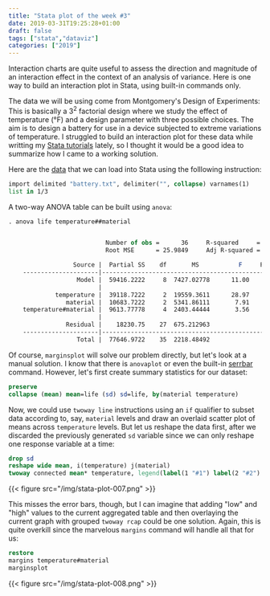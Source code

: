 ```yaml
---
title: "Stata plot of the week #3"
date: 2019-03-31T19:25:28+01:00
draft: false
tags: ["stata","dataviz"]
categories: ["2019"]
---
```


Interaction charts are quite useful to assess the direction and magnitude of an interaction effect in the context of an analysis of variance. Here is one way to build an interaction plot in Stata, using built-in commands only.

The data we will be using come from Montgomery's Design of Experiments: This is basically a $3^2$ factorial design where we study the effect of temperature (°F) and a design parameter with three possible choices. The aim is to design a battery for use in a device subjected to extreme variations of temperature. I struggled to build an interaction plot for these data while writting my [Stata tutorials](/articles/stata-sk/) lately, so I thought it would be a good idea to summarize how I came to a working solution.

Here are the [data](/pub/battery.txt) that we can load into Stata using the folllowing instruction:

```Stata
import delimited "battery.txt", delimiter("", collapse) varnames(1)
list in 1/3
```

A two-way ANOVA table can be built using `anova`:

```Stata
. anova life temperature##material


                           Number of obs =      36     R-squared     =  0.7652
                           Root MSE      = 25.9849     Adj R-squared =  0.6956

                  Source |  Partial SS    df       MS           F     Prob > F
    ---------------------|----------------------------------------------------
                   Model |  59416.2222     8  7427.02778      11.00     0.0000
                         |
             temperature |  39118.7222     2  19559.3611      28.97     0.0000
                material |  10683.7222     2  5341.86111       7.91     0.0020
    temperature#material |  9613.77778     4  2403.44444       3.56     0.0186
                         |
                Residual |    18230.75    27  675.212963
    ---------------------|----------------------------------------------------
                   Total |  77646.9722    35  2218.48492
```

Of course, `marginsplot` will solve our problem directly, but let's look at a manual solution. I know that there is `anovaplot` or even the built-in [serrbar](https://www.stata.com/manuals13/rserrbar.pdf) command. However, let's first create summary statistics for our dataset:

```Stata
preserve
collapse (mean) mean=life (sd) sd=life, by(material temperature)
```

Now, we could use `twoway line` instructions using an `if` qualifier to subset data according to, say, `material` levels and draw an overlaid scatter plot of means across `temperature` levels. But let us reshape the data first, after we discarded the previously generated `sd` variable since we can only reshape one response variable at a time:

```Stata
drop sd
reshape wide mean, i(temperature) j(material)
twoway connected mean* temperature, legend(label(1 "#1") label(2 "#2") label(3 "#3")) ytitle(Mean life) scheme(plotplain)
```

{{< figure src="/img/stata-plot-007.png" >}}

This misses the error bars, though, but I can imagine that adding "low" and "high" values to the current aggregated table and then overlaying the current graph with grouped `twoway rcap` could be one solution. Again, this is quite overkill since the marvelous `margins` command will handle all that for us:

```Stata
restore
margins temperature#material
marginsplot
```

{{< figure src="/img/stata-plot-008.png" >}}
